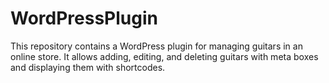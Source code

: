# WordPressPlugin
This repository contains a WordPress plugin for managing guitars in an online store. It allows adding, editing, and deleting guitars with meta boxes and displaying them with shortcodes.
